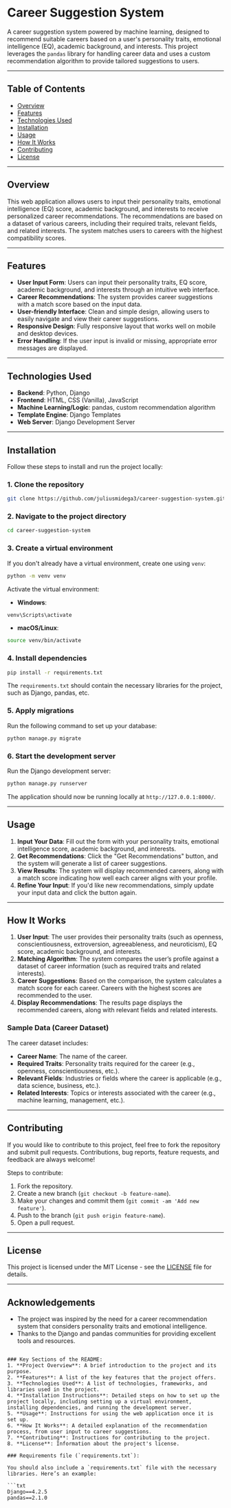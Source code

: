 # Career Suggestion System

A career suggestion system powered by machine learning, designed to recommend suitable careers based on a user's personality traits, emotional intelligence (EQ), academic background, and interests. This project leverages the `pandas` library for handling career data and uses a custom recommendation algorithm to provide tailored suggestions to users.

---

## Table of Contents

- [Overview](#overview)
- [Features](#features)
- [Technologies Used](#technologies-used)
- [Installation](#installation)
- [Usage](#usage)
- [How It Works](#how-it-works)
- [Contributing](#contributing)
- [License](#license)

---

## Overview

This web application allows users to input their personality traits, emotional intelligence (EQ) score, academic background, and interests to receive personalized career recommendations. The recommendations are based on a dataset of various careers, including their required traits, relevant fields, and related interests. The system matches users to careers with the highest compatibility scores.

---

## Features

- **User Input Form**: Users can input their personality traits, EQ score, academic background, and interests through an intuitive web interface.
- **Career Recommendations**: The system provides career suggestions with a match score based on the input data.
- **User-friendly Interface**: Clean and simple design, allowing users to easily navigate and view their career suggestions.
- **Responsive Design**: Fully responsive layout that works well on mobile and desktop devices.
- **Error Handling**: If the user input is invalid or missing, appropriate error messages are displayed.

---

## Technologies Used

- **Backend**: Python, Django
- **Frontend**: HTML, CSS (Vanilla), JavaScript
- **Machine Learning/Logic**: pandas, custom recommendation algorithm
- **Template Engine**: Django Templates
- **Web Server**: Django Development Server

---

## Installation

Follow these steps to install and run the project locally:

### 1. Clone the repository

```bash
git clone https://github.com/juliusmidega3/career-suggestion-system.git
```

### 2. Navigate to the project directory

```bash
cd career-suggestion-system
```

### 3. Create a virtual environment

If you don't already have a virtual environment, create one using `venv`:

```bash
python -m venv venv
```

Activate the virtual environment:

- **Windows**:

```bash
venv\Scripts\activate
```

- **macOS/Linux**:

```bash
source venv/bin/activate
```

### 4. Install dependencies

```bash
pip install -r requirements.txt
```

The `requirements.txt` should contain the necessary libraries for the project, such as Django, pandas, etc.

### 5. Apply migrations

Run the following command to set up your database:

```bash
python manage.py migrate
```

### 6. Start the development server

Run the Django development server:

```bash
python manage.py runserver
```

The application should now be running locally at `http://127.0.0.1:8000/`.

---

## Usage

1. **Input Your Data**: Fill out the form with your personality traits, emotional intelligence score, academic background, and interests.
2. **Get Recommendations**: Click the "Get Recommendations" button, and the system will generate a list of career suggestions.
3. **View Results**: The system will display recommended careers, along with a match score indicating how well each career aligns with your profile.
4. **Refine Your Input**: If you'd like new recommendations, simply update your input data and click the button again.

---

## How It Works

1. **User Input**: The user provides their personality traits (such as openness, conscientiousness, extroversion, agreeableness, and neuroticism), EQ score, academic background, and interests.
2. **Matching Algorithm**: The system compares the user’s profile against a dataset of career information (such as required traits and related interests).
3. **Career Suggestions**: Based on the comparison, the system calculates a match score for each career. Careers with the highest scores are recommended to the user.
4. **Display Recommendations**: The results page displays the recommended careers, along with relevant fields and related interests.

### Sample Data (Career Dataset)

The career dataset includes:

- **Career Name**: The name of the career.
- **Required Traits**: Personality traits required for the career (e.g., openness, conscientiousness, etc.).
- **Relevant Fields**: Industries or fields where the career is applicable (e.g., data science, business, etc.).
- **Related Interests**: Topics or interests associated with the career (e.g., machine learning, management, etc.).

---

## Contributing

If you would like to contribute to this project, feel free to fork the repository and submit pull requests. Contributions, bug reports, feature requests, and feedback are always welcome!

Steps to contribute:

1. Fork the repository.
2. Create a new branch (`git checkout -b feature-name`).
3. Make your changes and commit them (`git commit -am 'Add new feature'`).
4. Push to the branch (`git push origin feature-name`).
5. Open a pull request.

---

## License

This project is licensed under the MIT License - see the [LICENSE](LICENSE) file for details.

---

## Acknowledgements

- The project was inspired by the need for a career recommendation system that considers personality traits and emotional intelligence.
- Thanks to the Django and pandas communities for providing excellent tools and resources.
```

### Key Sections of the README:
1. **Project Overview**: A brief introduction to the project and its purpose.
2. **Features**: A list of the key features that the project offers.
3. **Technologies Used**: A list of technologies, frameworks, and libraries used in the project.
4. **Installation Instructions**: Detailed steps on how to set up the project locally, including setting up a virtual environment, installing dependencies, and running the development server.
5. **Usage**: Instructions for using the web application once it is set up.
6. **How It Works**: A detailed explanation of the recommendation process, from user input to career suggestions.
7. **Contributing**: Instructions for contributing to the project.
8. **License**: Information about the project's license.

### Requirements file (`requirements.txt`):

You should also include a `requirements.txt` file with the necessary libraries. Here’s an example:

```txt
Django==4.2.5
pandas==2.1.0
```

